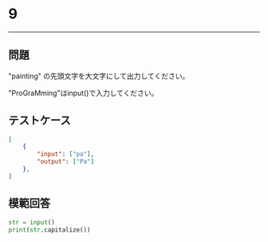 # 9

---
## 問題

"painting" の先頭文字を大文字にして出力してください。

"ProGraMming"はinput()で入力してください。
## テストケース

```json
[
	{
		"input": ["pa"],
		"output": ["Pa"]
  	},
]
```

## 模範回答
```python
str = input()
print(str.capitalize())
```